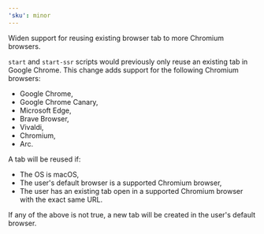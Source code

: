```yaml
---
'sku': minor
---
```


Widen support for reusing existing browser tab to more Chromium browsers.

`start` and `start-ssr` scripts would previously only reuse an existing tab in Google Chrome.
This change adds support for the following Chromium browsers:

- Google Chrome,
- Google Chrome Canary,
- Microsoft Edge,
- Brave Browser,
- Vivaldi,
- Chromium,
- Arc.

A tab will be reused if:

* The OS is macOS,
* The user's default browser is a supported Chromium browser,
* The user has an existing tab open in a supported Chromium browser with the exact same URL.

If any of the above is not true, a new tab will be created in the user's default browser.
